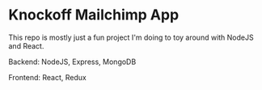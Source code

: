 # Knockoff Mailchimp App

This repo is mostly just a fun project I'm doing to toy around with NodeJS and React.

Backend: NodeJS, Express, MongoDB

Frontend: React, Redux
